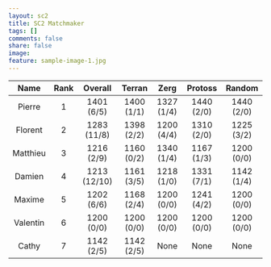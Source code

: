 ```yaml
---
layout: sc2
title: SC2 Matchmaker
tags: []
comments: false
share: false
image:
feature: sample-image-1.jpg
---
```


| Name     | Rank | Overall      | Terran     | Zerg       | Protoss    | Random     |
|:--------:|:----:|:------------:|:----------:|:----------:|:----------:|:----------:|
| Pierre   | 1    | 1401 (6/5)   | 1400 (1/1) | 1327 (1/4) | 1440 (2/0) | 1440 (2/0) |
| Florent  | 2    | 1283 (11/8)  | 1398 (2/2) | 1200 (4/4) | 1310 (2/0) | 1225 (3/2) |
| Matthieu | 3    | 1216 (2/9)   | 1160 (0/2) | 1340 (1/4) | 1167 (1/3) | 1200 (0/0) |
| Damien   | 4    | 1213 (12/10) | 1161 (3/5) | 1218 (1/0) | 1331 (7/1) | 1142 (1/4) |
| Maxime   | 5    | 1202 (6/6)   | 1168 (2/4) | 1200 (0/0) | 1241 (4/2) | 1200 (0/0) |
| Valentin | 6    | 1200 (0/0)   | 1200 (0/0) | 1200 (0/0) | 1200 (0/0) | 1200 (0/0) |
| Cathy    | 7    | 1142 (2/5)   | 1142 (2/5) |None        |None        |None        |
